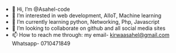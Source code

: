 - 👋 Hi, I’m @Asahel-code
- 👀 I’m interested in web development, AIIoT, Machine learning 
- 🌱 I’m currently learning python, Networking, Php, Javascript 
- 💞️ I’m looking to collaborate on github and all social media sites 
- 📫 How to reach me through: my email- kirwaasahel@gmail.com 
                              Whatsapp- 0710471849                              
